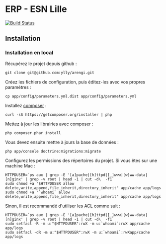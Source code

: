 # ERP - ESN Lille

[![Build Status](https://travis-ci.org/JeremieSamson/sf_erp_esn.svg?branch=master)](https://travis-ci.org/JeremieSamson/sf_erp_esn)

## Installation

### Installation en local

Récupérez le projet depuis github :

```shell
git clone git@github.com:ylly/arengi.git
```
Créez les fichiers de configuration, puis éditez-les avec vos propres paramètres :

```shell
cp app/config/parameters.yml.dist app/config/parameters.yml
```

Installez [composer](https://getcomposer.org) :

```shell
curl -sS https://getcomposer.org/installer | php
```

Mettez à jour les librairies avec composer :

```shell
php composer.phar install
```

Vous devez ensuite mettre à jours la base de données :

```shell
php app/console doctrine:migrations:migrate
```

Configurez les permissions des répertoires du projet. Si vous êtes sur une machine Mac :

```shell
HTTPDUSER=`ps aux | grep -E '[a]pache|[h]ttpd|[_]www|[w]ww-data|[n]ginx' | grep -v root | head -1 | cut -d\  -f1`
sudo chmod +a "$HTTPDUSER allow delete,write,append,file_inherit,directory_inherit" app/cache app/logs 
sudo chmod +a "`whoami` allow delete,write,append,file_inherit,directory_inherit" app/cache app/logs 
```

Sinon, il est recommandé d'utiliser les ACL comme suit :

```shell
HTTPDUSER=`ps aux | grep -E '[a]pache|[h]ttpd|[_]www|[w]ww-data|[n]ginx' | grep -v root | head -1 | cut -d\  -f1`
sudo setfacl -R -m u:"$HTTPDUSER":rwX -m u:`whoami`:rwX app/cache app/logs
sudo setfacl -dR -m u:"$HTTPDUSER":rwX -m u:`whoami`:rwXapp/cache app/logs
```
